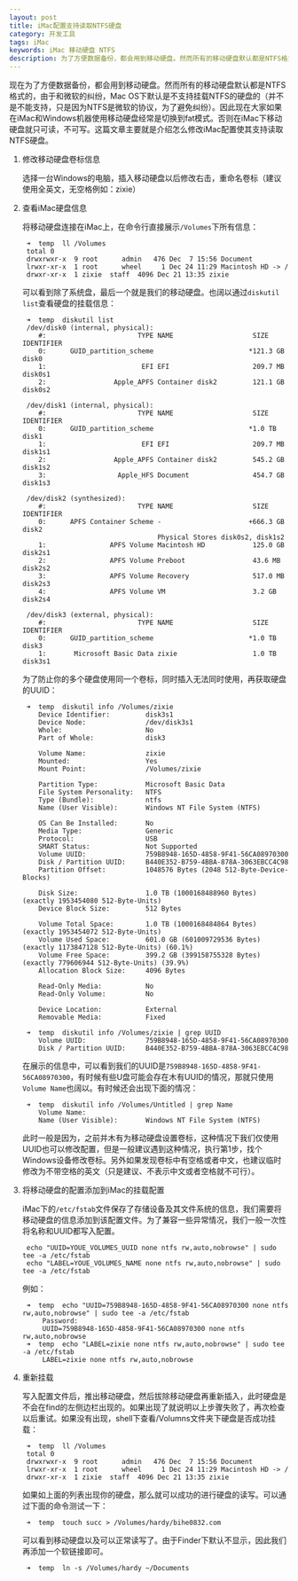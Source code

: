 ```yaml
---
layout: post
title: iMac配置支持读取NTFS硬盘
category: 开发工具
tags: iMac
keywords: iMac 移动硬盘 NTFS
description: 为了方便数据备份，都会用到移动硬盘。然而所有的移动硬盘默认都是NTFS格式的，在iMac下就只可读，不可写。这篇文章主要就是介绍怎么修改iMac配置使其支持读取NTFS硬盘。
---
```


现在为了方便数据备份，都会用到移动硬盘。然而所有的移动硬盘默认都是NTFS格式的，由于和微软的纠纷，Mac OS下默认是不支持挂载NTFS的硬盘的（并不是不能支持，只是因为NTFS是微软的协议，为了避免纠纷）。因此现在大家如果在iMac和Windows机器使用移动硬盘经常是切换到fat模式。否则在iMac下移动硬盘就只可读，不可写。这篇文章主要就是介绍怎么修改iMac配置使其支持读取NTFS硬盘。

1. 修改移动硬盘卷标信息

	选择一台Windows的电脑，插入移动硬盘以后修改右击，重命名卷标（建议使用全英文，无空格例如：zixie）

2. 查看iMac硬盘信息

	将移动硬盘连接在iMac上，在命令行直接展示`/Volumes`下所有信息：
	
		➜  temp  ll /Volumes
		total 0
		drwxrwxr-x  9 root      admin   476 Dec  7 15:56 Document
		lrwxr-xr-x  1 root      wheel     1 Dec 24 11:29 Macintosh HD -> /
		drwxr-xr-x  1 zixie  staff  4096 Dec 21 13:35 zixie
		
		
	可以看到除了系统盘，最后一个就是我们的移动硬盘。也阔以通过`diskutil list`查看硬盘的挂载信息：
	
		➜  temp  diskutil list
		/dev/disk0 (internal, physical):
		   #:                       TYPE NAME                    SIZE       IDENTIFIER
		   0:      GUID_partition_scheme                        *121.3 GB   disk0
		   1:                        EFI EFI                     209.7 MB   disk0s1
		   2:                 Apple_APFS Container disk2         121.1 GB   disk0s2
		
		/dev/disk1 (internal, physical):
		   #:                       TYPE NAME                    SIZE       IDENTIFIER
		   0:      GUID_partition_scheme                        *1.0 TB     disk1
		   1:                        EFI EFI                     209.7 MB   disk1s1
		   2:                 Apple_APFS Container disk2         545.2 GB   disk1s2
		   3:                  Apple_HFS Document                454.7 GB   disk1s3
		
		/dev/disk2 (synthesized):
		   #:                       TYPE NAME                    SIZE       IDENTIFIER
		   0:      APFS Container Scheme -                      +666.3 GB   disk2
		                                 Physical Stores disk0s2, disk1s2
		   1:                APFS Volume Macintosh HD            125.0 GB   disk2s1
		   2:                APFS Volume Preboot                 43.6 MB    disk2s2
		   3:                APFS Volume Recovery                517.0 MB   disk2s3
		   4:                APFS Volume VM                      3.2 GB     disk2s4
		
		/dev/disk3 (external, physical):
		   #:                       TYPE NAME                    SIZE       IDENTIFIER
		   0:      GUID_partition_scheme                        *1.0 TB     disk3
		   1:       Microsoft Basic Data zixie                   1.0 TB     disk3s1
		
	
	为了防止你的多个硬盘使用同一个卷标，同时插入无法同时使用，再获取硬盘的UUID：
		
		➜  temp  diskutil info /Volumes/zixie
		   Device Identifier:         disk3s1
		   Device Node:               /dev/disk3s1
		   Whole:                     No
		   Part of Whole:             disk3
		
		   Volume Name:               zixie
		   Mounted:                   Yes
		   Mount Point:               /Volumes/zixie
		
		   Partition Type:            Microsoft Basic Data
		   File System Personality:   NTFS
		   Type (Bundle):             ntfs
		   Name (User Visible):       Windows NT File System (NTFS)
		
		   OS Can Be Installed:       No
		   Media Type:                Generic
		   Protocol:                  USB
		   SMART Status:              Not Supported
		   Volume UUID:               759B8948-165D-4858-9F41-56CA08970300
		   Disk / Partition UUID:     B440E352-B759-4BBA-878A-3063EBCC4C98
		   Partition Offset:          1048576 Bytes (2048 512-Byte-Device-Blocks)
		
		   Disk Size:                 1.0 TB (1000168488960 Bytes) (exactly 1953454080 512-Byte-Units)
		   Device Block Size:         512 Bytes
		
		   Volume Total Space:        1.0 TB (1000168484864 Bytes) (exactly 1953454072 512-Byte-Units)
		   Volume Used Space:         601.0 GB (601009729536 Bytes) (exactly 1173847128 512-Byte-Units) (60.1%)
		   Volume Free Space:         399.2 GB (399158755328 Bytes) (exactly 779606944 512-Byte-Units) (39.9%)
		   Allocation Block Size:     4096 Bytes
		
		   Read-Only Media:           No
		   Read-Only Volume:          No
		
		   Device Location:           External
		   Removable Media:           Fixed

		➜  temp  diskutil info /Volumes/zixie | grep UUID
		   Volume UUID:               759B8948-165D-4858-9F41-56CA08970300
		   Disk / Partition UUID:     B440E352-B759-4BBA-878A-3063EBCC4C98

	在展示的信息中，可以看到我们的UUID是`759B8948-165D-4858-9F41-56CA08970300`，有时候有些U盘可能会存在木有UUID的情况，那就只使用`Volume Name`也阔以。有时候还会出现下面的情况：
	
		➜  temp  diskutil info /Volumes/Untitled | grep Name
		   Volume Name:
		   Name (User Visible):       Windows NT File System (NTFS)

	此时一般是因为，之前并木有为移动硬盘设置卷标，这种情况下我们仅使用UUID也可以修改配置，但是一般建议遇到这种情况，执行第1步，找个Windows设备修改卷标。另外如果发现卷标中有空格或者中文，也建议临时修改为不带空格的英文（只是建议、不表示中文或者空格就不可行）。
	
3. 将移动硬盘的配置添加到iMac的挂载配置

	iMac下的`/etc/fstab`文件保存了存储设备及其文件系统的信息，我们需要将移动硬盘的信息添加到该配置文件。为了兼容一些异常情况，我们一般一次性将名称和UUID都写入配置。
	
		echo "UUID=YOUE_VOLUMES_UUID none ntfs rw,auto,nobrowse" | sudo tee -a /etc/fstab
		echo "LABEL=YOUE_VOLUMES_NAME none ntfs rw,auto,nobrowse" | sudo tee -a /etc/fstab
	
	例如：
	
		➜  temp  echo "UUID=759B8948-165D-4858-9F41-56CA08970300 none ntfs rw,auto,nobrowse" | sudo tee -a /etc/fstab
			Password:
			UUID=759B8948-165D-4858-9F41-56CA08970300 none ntfs rw,auto,nobrowse
		➜  temp  echo "LABEL=zixie none ntfs rw,auto,nobrowse" | sudo tee -a /etc/fstab
			LABEL=zixie none ntfs rw,auto,nobrowse

4. 重新挂载

	写入配置文件后，推出移动硬盘，然后拔除移动硬盘再重新插入，此时硬盘是不会在find的左侧边栏出现的。如果出现了就说明以上步骤失败了，再次检查以后重试。如果没有出现，shell下查看/Volumns文件夹下硬盘是否成功挂载：

		➜  temp  ll /Volumes
		total 0
		drwxrwxr-x  9 root      admin   476 Dec  7 15:56 Document
		lrwxr-xr-x  1 root      wheel     1 Dec 24 11:29 Macintosh HD -> /
		drwxr-xr-x  1 zixie  staff  4096 Dec 21 13:35 zixie
		
	如果如上面的列表出现你的硬盘，那么就可以成功的进行硬盘的读写。可以通过下面的命令测试一下：

		➜  temp  touch succ > /Volumes/hardy/bihe0832.com
	
	可以看到移动硬盘以及可以正常读写了。由于Finder下默认不显示，因此我们再添加一个软链接即可。
	
		➜  temp  ln -s /Volumes/hardy ~/Documents


